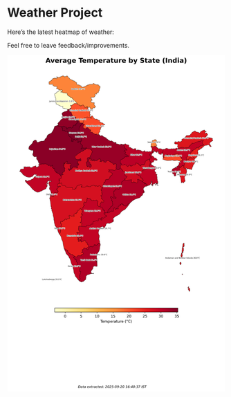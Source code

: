 # Weather Project

Here’s the latest heatmap of weather:

Feel free to leave feedback/improvements.

![India Heatmap](docs/assets/india_heatmap.png?v=CE8BAF)
